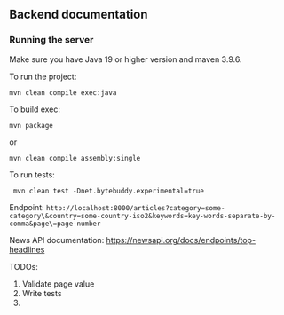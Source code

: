 ## Backend documentation

### Running the server
Make sure you have Java 19 or higher version and maven 3.9.6.

To run the project:
```
mvn clean compile exec:java
```

To build exec:
```
mvn package 
```

or

```
mvn clean compile assembly:single
```

To run tests:
```
 mvn clean test -Dnet.bytebuddy.experimental=true
```

Endpoint: `http://localhost:8000/articles?category=some-category\&country=some-country-iso2&keywords=key-words-separate-by-comma&page\=page-number`

News API documentation: https://newsapi.org/docs/endpoints/top-headlines


TODOs:
1. Validate page value
2. Write tests
3. 